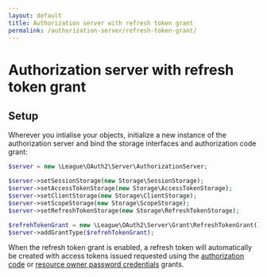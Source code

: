 ```yaml
---
layout: default
title: Authorization server with refresh token grant
permalink: /authorization-server/refresh-token-grant/
---
```


# Authorization server with refresh token grant

## Setup

Wherever you intialise your objects, initialize a new instance of the authorization server and bind the storage interfaces and authorization code grant:

~~~ php
$server = new \League\OAuth2\Server\AuthorizationServer;

$server->setSessionStorage(new Storage\SessionStorage);
$server->setAccessTokenStorage(new Storage\AccessTokenStorage);
$server->setClientStorage(new Storage\ClientStorage);
$server->setScopeStorage(new Storage\ScopeStorage);
$server->setRefreshTokenStorage(new Storage\RefreshTokenStorage);

$refrehTokenGrant = new \League\OAuth2\Server\Grant\RefreshTokenGrant();
$server->addGrantType($refrehTokenGrant);
~~~

When the refresh token grant is enabled, a refresh token will automatically be created with access tokens issued requested using the [authorization code](/authorization-server/auth-code-grant/) or [resource owner password credentials](/authorization-server/resource-owner-password-credentials-grant/) grants.

